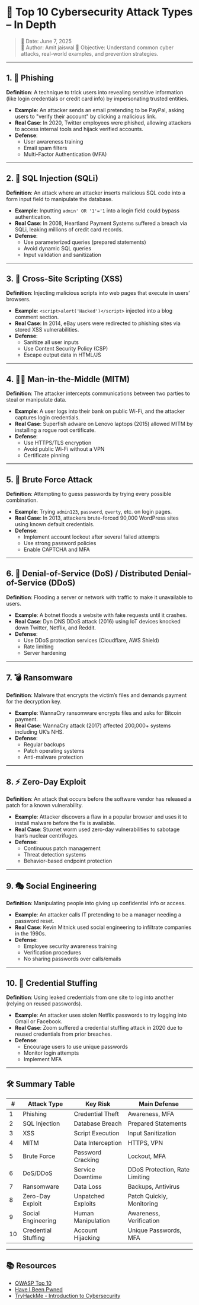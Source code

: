# 🔐 Top 10 Cybersecurity Attack Types – In Depth

> 📅 Date: June 7, 2025  
> 🧠 Author: Amit jaiswal
> 🎯 Objective: Understand common cyber attacks, real-world examples, and prevention strategies.

---

## 1. 🎣 Phishing

**Definition**: A technique to trick users into revealing sensitive information (like login credentials or credit card info) by impersonating trusted entities.

- **Example**: An attacker sends an email pretending to be PayPal, asking users to "verify their account" by clicking a malicious link.
- **Real Case**: In 2020, Twitter employees were phished, allowing attackers to access internal tools and hijack verified accounts.
- **Defense**:
  - User awareness training
  - Email spam filters
  - Multi-Factor Authentication (MFA)

---

## 2. 💉 SQL Injection (SQLi)

**Definition**: An attack where an attacker inserts malicious SQL code into a form input field to manipulate the database.

- **Example**: Inputting `admin' OR '1'='1` into a login field could bypass authentication.
- **Real Case**: In 2008, Heartland Payment Systems suffered a breach via SQLi, leaking millions of credit card records.
- **Defense**:
  - Use parameterized queries (prepared statements)
  - Avoid dynamic SQL queries
  - Input validation and sanitization

---

## 3. 🧼 Cross-Site Scripting (XSS)

**Definition**: Injecting malicious scripts into web pages that execute in users’ browsers.

- **Example**: `<script>alert('Hacked')</script>` injected into a blog comment section.
- **Real Case**: In 2014, eBay users were redirected to phishing sites via stored XSS vulnerabilities.
- **Defense**:
  - Sanitize all user inputs
  - Use Content Security Policy (CSP)
  - Escape output data in HTML/JS

---

## 4. 🕵️‍♂️ Man-in-the-Middle (MITM)

**Definition**: The attacker intercepts communications between two parties to steal or manipulate data.

- **Example**: A user logs into their bank on public Wi-Fi, and the attacker captures login credentials.
- **Real Case**: Superfish adware on Lenovo laptops (2015) allowed MITM by installing a rogue root certificate.
- **Defense**:
  - Use HTTPS/TLS encryption
  - Avoid public Wi-Fi without a VPN
  - Certificate pinning

---

## 5. 🔑 Brute Force Attack

**Definition**: Attempting to guess passwords by trying every possible combination.

- **Example**: Trying `admin123`, `password`, `qwerty`, etc. on login pages.
- **Real Case**: In 2013, attackers brute-forced 90,000 WordPress sites using known default credentials.
- **Defense**:
  - Implement account lockout after several failed attempts
  - Use strong password policies
  - Enable CAPTCHA and MFA

---

## 6. 🌊 Denial-of-Service (DoS) / Distributed Denial-of-Service (DDoS)

**Definition**: Flooding a server or network with traffic to make it unavailable to users.

- **Example**: A botnet floods a website with fake requests until it crashes.
- **Real Case**: Dyn DNS DDoS attack (2016) using IoT devices knocked down Twitter, Netflix, and Reddit.
- **Defense**:
  - Use DDoS protection services (Cloudflare, AWS Shield)
  - Rate limiting
  - Server hardening

---

## 7. 💣 Ransomware

**Definition**: Malware that encrypts the victim’s files and demands payment for the decryption key.

- **Example**: WannaCry ransomware encrypts files and asks for Bitcoin payment.
- **Real Case**: WannaCry attack (2017) affected 200,000+ systems including UK’s NHS.
- **Defense**:
  - Regular backups
  - Patch operating systems
  - Anti-malware protection

---

## 8. ⚡ Zero-Day Exploit

**Definition**: An attack that occurs before the software vendor has released a patch for a known vulnerability.

- **Example**: Attacker discovers a flaw in a popular browser and uses it to install malware before the fix is available.
- **Real Case**: Stuxnet worm used zero-day vulnerabilities to sabotage Iran’s nuclear centrifuges.
- **Defense**:
  - Continuous patch management
  - Threat detection systems
  - Behavior-based endpoint protection

---

## 9. 🎭 Social Engineering

**Definition**: Manipulating people into giving up confidential info or access.

- **Example**: An attacker calls IT pretending to be a manager needing a password reset.
- **Real Case**: Kevin Mitnick used social engineering to infiltrate companies in the 1990s.
- **Defense**:
  - Employee security awareness training
  - Verification procedures
  - No sharing passwords over calls/emails

---

## 10. 🔁 Credential Stuffing

**Definition**: Using leaked credentials from one site to log into another (relying on reused passwords).

- **Example**: An attacker uses stolen Netflix passwords to try logging into Gmail or Facebook.
- **Real Case**: Zoom suffered a credential stuffing attack in 2020 due to reused credentials from prior breaches.
- **Defense**:
  - Encourage users to use unique passwords
  - Monitor login attempts
  - Implement MFA

---

## 🛠️ Summary Table

| # | Attack Type         | Key Risk               | Main Defense                     |
|---|----------------------|------------------------|----------------------------------|
| 1 | Phishing             | Credential Theft       | Awareness, MFA                   |
| 2 | SQL Injection        | Database Breach        | Prepared Statements              |
| 3 | XSS                 | Script Execution        | Input Sanitization               |
| 4 | MITM                | Data Interception       | HTTPS, VPN                       |
| 5 | Brute Force         | Password Cracking       | Lockout, MFA                     |
| 6 | DoS/DDoS            | Service Downtime        | DDoS Protection, Rate Limiting   |
| 7 | Ransomware          | Data Loss               | Backups, Antivirus               |
| 8 | Zero-Day Exploit    | Unpatched Exploits      | Patch Quickly, Monitoring        |
| 9 | Social Engineering  | Human Manipulation      | Awareness, Verification          |
|10 | Credential Stuffing | Account Hijacking       | Unique Passwords, MFA            |

---

## 📚 Resources

- [OWASP Top 10](https://owasp.org/www-project-top-ten/)
- [Have I Been Pwned](https://haveibeenpwned.com/)
- [TryHackMe - Introduction to Cybersecurity](https://tryhackme.com/room/introductiontocybersecurity)


